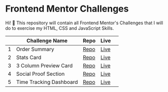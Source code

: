 # Frontend Mentor Challenges

Hi! :wave: This repository will contain all Frontend Mentor's Challenges that I will do to exercise my HTML, CSS and JavaScript Skills. 

|   | Challenge Name                | Repo                        | Live                        |   |
|---|-------------------------------|-----------------------------|-----------------------------|---|
| 1 | Order Summary                 | [Repo][order-summary-repo]  | [Live][order-summary-page]  |   |
| 2 | Stats Card                    | [Repo][stats-card-repo]     | [Live][stats-card-page]     |   |
| 3 | 3 Column Preview Card         | [Repo][3-column-repo]       | [Live][3-column-live]       |   |   
| 4 | Social Proof Section          | [Repo][social-proof-repo]   | [Live][social-proof-page]   |   |
| 5 | Time Tracking Dashboard       | [Repo][time-tracking-repo]  | [Live][time-tracking-page]  |   |


[order-summary-repo]: https://github.com/feliveira/fm-order-summary
[order-summary-page]: https://feliveira.github.io/fm-order-summary/
[stats-card-repo]: https://github.com/feliveira/fm-statsPreviewCardComponent
[stats-card-page]: https://feliveira.github.io/fm-statsPreviewCardComponent/
[social-proof-repo]: https://github.com/feliveira/fm-social-proof
[social-proof-page]: https://feliveira.github.io/fm-social-proof/
[time-tracking-repo]: https://github.com/feliveira/fm-time-tracking
[time-tracking-page]: https://feliveira.github.io/fm-time-tracking/
[3-column-repo]:https://github.com/feliveira/fm-3-column-preview-card
[3-column-live]:https://feliveira.github.io/fm-3-column-preview-card/
